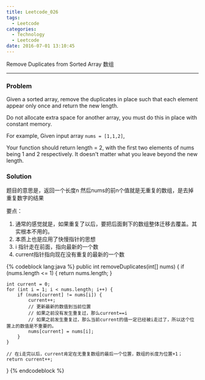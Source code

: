 ```yaml
---
title: Leetcode_026
tags:
  - Leetcode
categories:
  - Technology
  - Leetcode
date: 2016-07-01 13:10:45
---
```

Remove Duplicates from Sorted Array
数组
<!-- more -->

***

### Problem
Given a sorted array, remove the duplicates in place such that each element appear only once and return the new length.

Do not allocate extra space for another array, you must do this in place with constant memory.

For example,
Given input array `nums = [1,1,2]`,

Your function should return length = 2, with the first two elements of nums being 1 and 2 respectively. It doesn't matter what you leave beyond the new length.

### Solution

题目的意思是，返回一个长度n
然后nums的前n个值就是无重复的数组，是去掉重复数字的结果

要点：
1. 通常的感觉就是，如果重复了以后，要把后面剩下的数组整体迁移去覆盖。其实根本不用的。
2. 本质上也是应用了快慢指针的思想
3. i 指针走在前面，指向最新的一个数
4. current指针指向现在没有重复的最新的一个数

{% codeblock lang:java  %}
public int removeDuplicates(int[] nums) {
    if (nums.length <= 1) {
        return nums.length;
    }

    int current = 0;
    for (int i = 1; i < nums.length; i++) {
        if (nums[current] != nums[i]) {
            current++;
            // 更新最新的数值到当前位置
            // 如果之前没有发生重复过，那么current==i
            // 如果之前发生重复过，那么当前current的值一定已经被i走过了，所以这个位置上的数值是不重要的。
            nums[current] = nums[i];
        }
    }

    // 在i走完以后，current肯定在无重复数组的最后一个位置，数组的长度为位置+1；
    return current++;
}
{% endcodeblock %}
















